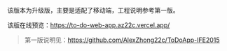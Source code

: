 该版本为升级版，主要是适配了移动端，工程说明参考第一版。

该版在线预览：https://to-do-web-app.az22c.vercel.app/

> 第一版说明见：https://github.com/AlexZhong22c/ToDoApp-IFE2015
